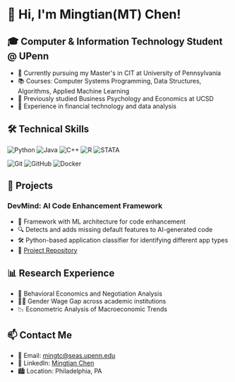 # 👋 Hi, I'm Mingtian(MT) Chen!

## 🎓 Computer & Information Technology Student @ UPenn

- 🌱 Currently pursuing my Master's in CIT at University of Pennsylvania
- 📚 Courses: Computer Systems Programming, Data Structures, Algorithms, Applied Machine Learning
- 🔭 Previously studied Business Psychology and Economics at UCSD
- 💼 Experience in financial technology and data analysis

## 🛠️ Technical Skills

![Python](https://img.shields.io/badge/Python-3776AB?style=for-the-badge&logo=python&logoColor=white)
![Java](https://img.shields.io/badge/Java-ED8B00?style=for-the-badge&logo=java&logoColor=white)
![C++](https://img.shields.io/badge/C%2B%2B-00599C?style=for-the-badge&logo=c%2B%2B&logoColor=white)
![R](https://img.shields.io/badge/R-276DC3?style=for-the-badge&logo=r&logoColor=white)
![STATA](https://img.shields.io/badge/STATA-1F77B4?style=for-the-badge&logo=stata&logoColor=white)

![Git](https://img.shields.io/badge/Git-F05032?style=for-the-badge&logo=git&logoColor=white)
![GitHub](https://img.shields.io/badge/GitHub-100000?style=for-the-badge&logo=github&logoColor=white)
![Docker](https://img.shields.io/badge/Docker-2CA5E0?style=for-the-badge&logo=docker&logoColor=white)

## 🚀 Projects

### DevMind: AI Code Enhancement Framework
- 🧠 Framework with ML architecture for code enhancement
- 🔍 Detects and adds missing default features to AI-generated code
- 🛠️ Python-based application classifier for identifying different app types
- 🔗 [Project Repository](https://github.com/CatherineW1711/AIHackthon)

## 📊 Research Experience

- 📝 Behavioral Economics and Negotiation Analysis
- 👩‍🔬 Gender Wage Gap across academic institutions
- 📉 Econometric Analysis of Macroeconomic Trends

## 📫 Contact Me

- 📧 Email: mingtc@seas.upenn.edu
- 💼 LinkedIn: [Mingtian Chen](https://www.linkedin.com/in/mingtianchen)
- 🏙️ Location: Philadelphia, PA

